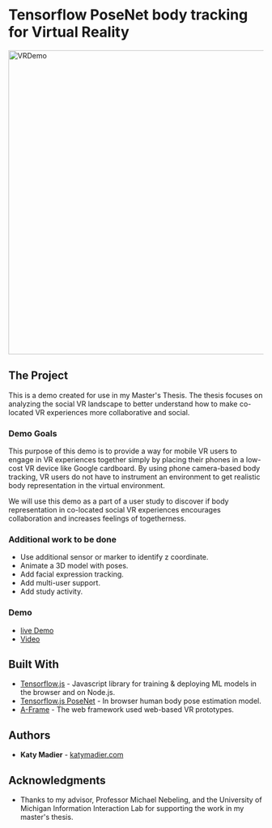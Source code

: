 # Tensorflow PoseNet body tracking for Virtual Reality

<img src="tsbodytracking.gif" alt="VRDemo" style="width: 600px;"/>

## The Project

This is a demo created for use in my Master's Thesis. The thesis focuses on analyzing the social VR landscape to better understand how to make co-located VR experiences more collaborative and social.

### Demo Goals

This purpose of this demo is to provide a way for mobile VR users to engage in VR experiences together simply by placing their phones in a low-cost VR device like Google cardboard. By using phone camera-based body tracking, VR users do not have to instrument an environment to get realistic body representation in the virtual environment.

We will use this demo as a part of a user study to discover if body representation in co-located social VR experiences encourages collaboration and increases feelings of togetherness.

### Additional work to be done

* Use additional sensor or marker to identify z coordinate.
* Animate a 3D model with poses.
* Add facial expression tracking.
* Add multi-user support.
* Add study activity.


### Demo

* [live Demo](https://katymadier.github.io/demos/tsbodytracking/)<br>
* [Video](https://www.useloom.com/share/eed34684bea44e429b0f9992f2712f6f)<br>


## Built With

* [Tensorflow.js](https://js.tensorflow.org/) - Javascript library for training & deploying ML models in the browser and on Node.js.
* [Tensorflow.js PoseNet](https://github.com/tensorflow/tfjs-models/tree/master/posenet) - In browser human body pose estimation model.
* [A-Frame](https://aframe.io/) - The web framework used web-based VR prototypes.


## Authors

* **Katy Madier** - [katymadier.com](https://katymadier.com)


## Acknowledgments

* Thanks to my advisor, Professor Michael Nebeling, and the University of Michigan Information Interaction Lab for supporting the work in my master's thesis.
